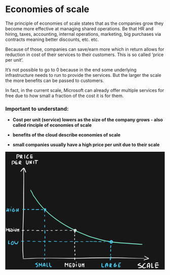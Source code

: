 # Economies of scale

The principle of economies of scale states that as the companies grow they become more effective at managing shared operations. Be that HR and hiring, taxes, accounting, internal operations, marketing, big purchases via contracts meaning better discounts, etc. etc.

Because of those, companies can save/earn more which in return allows for reduction in cost of their services to their customers. This is so called ‘price per unit’.

It’s not possible to go to 0 because in the end some underlying infrastructure needs to run to provide the services. But the larger the scale the more benefits can be passed to customers.

In fact, in the current scale, Microsoft can already offer multiple services for free due to how small a fraction of the cost it is for them.

### Important to understand:
- **Cost per unit (service) lowers as the size of the company grows - also called rinciple of economies of scale**

- **benefits of the cloud describe economies of scale**

- **small companies usually have a high price per unit due to their scale**

<img src=".\Images\costPerUnit.png" alt="costPerUnit.png" />